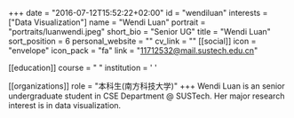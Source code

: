 +++
date = "2016-07-12T15:52:22+02:00"
id = "wendiluan"
interests = ["Data Visualization"]
name = "Wendi Luan"
portrait = "portraits/luanwendi.jpeg"
short_bio = "Senior UG"
title = "Wendi Luan"
sort_position = 6
personal_website = ""
cv_link = ""
[[social]]
    icon = "envelope"
    icon_pack = "fa"
    link = "11712532@mail.sustech.edu.cn"

[[education]]
    course = " "
    institution = ' '

[[organizations]]
    role = "本科生(南方科技大学)"
+++
Wendi Luan is an senior undergraduate student in CSE Department @ SUSTech. Her major research interest is in data visualization.

